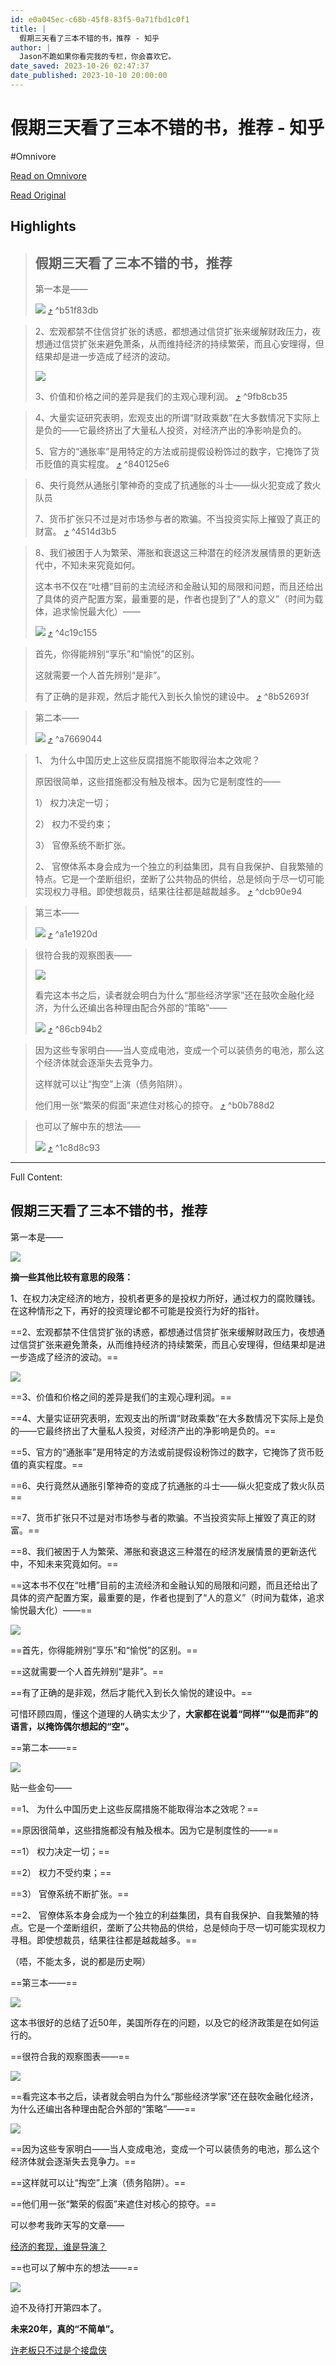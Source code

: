 ```yaml
---
id: e0a045ec-c68b-45f8-83f5-0a71fbd1c0f1
title: |
  假期三天看了三本不错的书，推荐 - 知乎
author: |
  Jason不跪​如果你看完我的专栏，你会喜欢它。
date_saved: 2023-10-26 02:47:37
date_published: 2023-10-10 20:00:00
---
```


# 假期三天看了三本不错的书，推荐 - 知乎
#Omnivore

[Read on Omnivore](https://omnivore.app/me/https-zhuanlan-zhihu-com-p-660749014-18b6abcf9ca)

[Read Original](https://zhuanlan.zhihu.com/p/660749014)

## Highlights

> ## 假期三天看了三本不错的书，推荐
> 
> 第一本是——  
> 
> ![](https://proxy-prod.omnivore-image-cache.app/819x227,ssjGSzEMqoizH9O7cDNQyvBWLMuLwvKeoyHABT9OnoVY/https://pic2.zhimg.com/v2-86ec2a54787bc18bb7f7757ed142916d_b.jpg) [⤴️](https://omnivore.app/me/https-zhuanlan-zhihu-com-p-660749014-18b6abcf9ca#b51f83db-23aa-470b-a319-f17a11f7e77a)  ^b51f83db

> 2、宏观都禁不住信贷扩张的诱惑，都想通过信贷扩张来缓解财政压力，夜想通过信贷扩张来避免萧条，从而维持经济的持续繁荣，而且心安理得，但结果却是进一步造成了经济的波动。
> 
> ![](https://proxy-prod.omnivore-image-cache.app/536x344,sDxJffw6r9TRfS-tBYNAgpQvjQzXVpveuNH1Ok0bsrXQ/https://pic4.zhimg.com/v2-70ea7a8d331d8da99c5b2fd37c89994f_b.jpg)
> 
> 3、价值和价格之间的差异是我们的主观心理利润。 [⤴️](https://omnivore.app/me/https-zhuanlan-zhihu-com-p-660749014-18b6abcf9ca#9fb8cb35-dd43-4966-bbb8-4bd1795d754c)  ^9fb8cb35

> 4、大量实证研究表明，宏观支出的所谓“财政乘数”在大多数情况下实际上是负的——它最终挤出了大量私人投资，对经济产出的净影响是负的。
> 
> 5、官方的“通胀率”是用特定的方法或前提假设粉饰过的数字，它掩饰了货币贬值的真实程度。 [⤴️](https://omnivore.app/me/https-zhuanlan-zhihu-com-p-660749014-18b6abcf9ca#840125e6-b856-4b6e-bdf2-dca30669ea26)  ^840125e6

> 6、央行竟然从通胀引擎神奇的变成了抗通胀的斗士——纵火犯变成了救火队员
> 
> 7、货币扩张只不过是对市场参与者的欺骗。不当投资实际上摧毁了真正的财富。 [⤴️](https://omnivore.app/me/https-zhuanlan-zhihu-com-p-660749014-18b6abcf9ca#4514d3b5-2a86-4d50-ae29-6f56ee6b5bca)  ^4514d3b5

> 8、我们被困于人为繁荣、滞胀和衰退这三种潜在的经济发展情景的更新迭代中，不知未来究竟如何。
> 
> 这本书不仅在“吐槽”目前的主流经济和金融认知的局限和问题，而且还给出了具体的资产配置方案，最重要的是，作者也提到了“人的意义”（时间为载体，追求愉悦最大化）——
> 
> ![](https://proxy-prod.omnivore-image-cache.app/753x988,s_GnKfM5yL2OijlS2ZMOwM_gyZqEfic6bgP7ZopeEohE/https://pic2.zhimg.com/v2-c25f788d38f4671ccd96a0e54c51781d_b.jpg) [⤴️](https://omnivore.app/me/https-zhuanlan-zhihu-com-p-660749014-18b6abcf9ca#4c19c155-a29e-4bf4-a74a-6dd00c0a496c)  ^4c19c155

> 首先，你得能辨别“享乐”和“愉悦”的区别。
> 
> 这就需要一个人首先辨别“是非”。
> 
> 有了正确的是非观，然后才能代入到长久愉悦的建设中。 [⤴️](https://omnivore.app/me/https-zhuanlan-zhihu-com-p-660749014-18b6abcf9ca#8b52693f-fe51-4987-ae19-a1d4bd66ab35)  ^8b52693f

> 第二本——
> 
> ![](https://proxy-prod.omnivore-image-cache.app/930x0,sREl6xnpeSmuFBdcpKPltJyccPWqsGkvrNpkmLSi45SQ/https://pic3.zhimg.com/v2-d09f0beaeaf67940c81ea2717dd5bf9e_b.jpg) [⤴️](https://omnivore.app/me/https-zhuanlan-zhihu-com-p-660749014-18b6abcf9ca#a7669044-47ea-47fe-91ab-ec821fee76fd)  ^a7669044

> 1、 为什么中国历史上这些反腐措施不能取得治本之效呢？
> 
> 原因很简单，这些措施都没有触及根本。因为它是制度性的——
> 
> 1） 权力决定一切；
> 
> 2） 权力不受约束；
> 
> 3） 官僚系统不断扩张。
> 
> 2、 官僚体系本身会成为一个独立的利益集团，具有自我保护、自我繁殖的特点。它是一个垄断组织，垄断了公共物品的供给，总是倾向于尽一切可能实现权力寻租。即使想裁员，结果往往都是越裁越多。 [⤴️](https://omnivore.app/me/https-zhuanlan-zhihu-com-p-660749014-18b6abcf9ca#dcb90e94-7a82-454e-8729-54fb322e77e2)  ^dcb90e94

> 第三本——
> 
> ![](https://proxy-prod.omnivore-image-cache.app/695x646,sspyu-6tNK4VwZx7wMDLw6RESyDpMKQyvzSZHEAMA0Mg/https://pic1.zhimg.com/v2-40a04d66a1c90f213f6dd058b313249c_b.jpg) [⤴️](https://omnivore.app/me/https-zhuanlan-zhihu-com-p-660749014-18b6abcf9ca#a1e1920d-f30a-4448-852f-30c41f1c89f9)  ^a1e1920d

> 很符合我的观察图表——
> 
> ![](https://proxy-prod.omnivore-image-cache.app/700x404,spe855SnjXkJL4zyFcrt0wW3YqIiy8tNNhjriUDoZ3Ew/https://pic4.zhimg.com/v2-b57d41cf55fe2d2bacfb6b1d3312278b_b.jpg)
> 
> 看完这本书之后，读者就会明白为什么“那些经济学家”还在鼓吹金融化经济，为什么还编出各种理由配合外部的“策略”——
> 
> ![](https://proxy-prod.omnivore-image-cache.app/742x543,sbXANv2VRUwdmtIk3brkAXvODsRBLYrcEjlyfWnA_9lk/https://pic1.zhimg.com/v2-0afe36b920ab3e8aea1203a34c9f851c_b.jpg) [⤴️](https://omnivore.app/me/https-zhuanlan-zhihu-com-p-660749014-18b6abcf9ca#86cb94b2-af96-4464-aee8-c5a89b67645f)  ^86cb94b2

> 因为这些专家明白——当人变成电池，变成一个可以装债务的电池，那么这个经济体就会逐渐失去竞争力。
> 
> 这样就可以让“掏空”上演（债务陷阱）。  
> 
> 他们用一张“繁荣的假面”来遮住对核心的掠夺。 [⤴️](https://omnivore.app/me/https-zhuanlan-zhihu-com-p-660749014-18b6abcf9ca#b0b788d2-9e52-43e6-a5e0-51ff8eead444)  ^b0b788d2

> 也可以了解中东的想法——  
> 
> ![](https://proxy-prod.omnivore-image-cache.app/800x886,sP3WkL0IPyQprT1N13gLhvk9kEbzOjdXKeoq522EakB4/https://pic4.zhimg.com/v2-af3ead7468dc5f9eae28fefdf92edf9f_b.jpg) [⤴️](https://omnivore.app/me/https-zhuanlan-zhihu-com-p-660749014-18b6abcf9ca#1c8d8c93-e0b4-49a6-a543-0aa1822459f8)  ^1c8d8c93


--- 

Full Content: 

## 假期三天看了三本不错的书，推荐

第一本是——  

![](https://proxy-prod.omnivore-image-cache.app/819x227,ssjGSzEMqoizH9O7cDNQyvBWLMuLwvKeoyHABT9OnoVY/https://pic2.zhimg.com/v2-86ec2a54787bc18bb7f7757ed142916d_b.jpg)

**摘一些其他比较有意思的段落：**

1、在权力决定经济的地方，投机者更多的是投权力所好，通过权力的腐败赚钱。在这种情形之下，再好的投资理论都不可能是投资行为好的指针。

==2、宏观都禁不住信贷扩张的诱惑，都想通过信贷扩张来缓解财政压力，夜想通过信贷扩张来避免萧条，从而维持经济的持续繁荣，而且心安理得，但结果却是进一步造成了经济的波动。==

![](https://proxy-prod.omnivore-image-cache.app/536x344,sDxJffw6r9TRfS-tBYNAgpQvjQzXVpveuNH1Ok0bsrXQ/https://pic4.zhimg.com/v2-70ea7a8d331d8da99c5b2fd37c89994f_b.jpg)

==3、价值和价格之间的差异是我们的主观心理利润。==

==4、大量实证研究表明，宏观支出的所谓“财政乘数”在大多数情况下实际上是负的——它最终挤出了大量私人投资，对经济产出的净影响是负的。==

==5、官方的“通胀率”是用特定的方法或前提假设粉饰过的数字，它掩饰了货币贬值的真实程度。==

==6、央行竟然从通胀引擎神奇的变成了抗通胀的斗士——纵火犯变成了救火队员==

==7、货币扩张只不过是对市场参与者的欺骗。不当投资实际上摧毁了真正的财富。==

==8、我们被困于人为繁荣、滞胀和衰退这三种潜在的经济发展情景的更新迭代中，不知未来究竟如何。==

==这本书不仅在“吐槽”目前的主流经济和金融认知的局限和问题，而且还给出了具体的资产配置方案，最重要的是，作者也提到了“人的意义”（时间为载体，追求愉悦最大化）——==

![](https://proxy-prod.omnivore-image-cache.app/753x988,s_GnKfM5yL2OijlS2ZMOwM_gyZqEfic6bgP7ZopeEohE/https://pic2.zhimg.com/v2-c25f788d38f4671ccd96a0e54c51781d_b.jpg)

==首先，你得能辨别“享乐”和“愉悦”的区别。==

==这就需要一个人首先辨别“是非”。==

==有了正确的是非观，然后才能代入到长久愉悦的建设中。==

可惜环顾四周，懂这个道理的人确实太少了，**大家都在说着“同样”“似是而非”的语言，以掩饰偶尔想起的“空”。**

==第二本——==

![](https://proxy-prod.omnivore-image-cache.app/930x0,sREl6xnpeSmuFBdcpKPltJyccPWqsGkvrNpkmLSi45SQ/https://pic3.zhimg.com/v2-d09f0beaeaf67940c81ea2717dd5bf9e_b.jpg)

贴一些金句——

==1、 为什么中国历史上这些反腐措施不能取得治本之效呢？==

==原因很简单，这些措施都没有触及根本。因为它是制度性的——==

==1） 权力决定一切；==

==2） 权力不受约束；==

==3） 官僚系统不断扩张。==

==2、 官僚体系本身会成为一个独立的利益集团，具有自我保护、自我繁殖的特点。它是一个垄断组织，垄断了公共物品的供给，总是倾向于尽一切可能实现权力寻租。即使想裁员，结果往往都是越裁越多。==

（唔，不能太多，说的都是历史啊）

==第三本——==

![](https://proxy-prod.omnivore-image-cache.app/695x646,sspyu-6tNK4VwZx7wMDLw6RESyDpMKQyvzSZHEAMA0Mg/https://pic1.zhimg.com/v2-40a04d66a1c90f213f6dd058b313249c_b.jpg)

这本书很好的总结了近50年，美国所存在的问题，以及它的经济政策是在如何运行的。

==很符合我的观察图表——==

![](https://proxy-prod.omnivore-image-cache.app/700x404,spe855SnjXkJL4zyFcrt0wW3YqIiy8tNNhjriUDoZ3Ew/https://pic4.zhimg.com/v2-b57d41cf55fe2d2bacfb6b1d3312278b_b.jpg)

==看完这本书之后，读者就会明白为什么“那些经济学家”还在鼓吹金融化经济，为什么还编出各种理由配合外部的“策略”——==

![](https://proxy-prod.omnivore-image-cache.app/742x543,sbXANv2VRUwdmtIk3brkAXvODsRBLYrcEjlyfWnA_9lk/https://pic1.zhimg.com/v2-0afe36b920ab3e8aea1203a34c9f851c_b.jpg)

==因为这些专家明白——当人变成电池，变成一个可以装债务的电池，那么这个经济体就会逐渐失去竞争力。==

==这样就可以让“掏空”上演（债务陷阱）。==  

==他们用一张“繁荣的假面”来遮住对核心的掠夺。==

可以参考我昨天写的文章——

[经济的套现，谁是导演？](https://link.zhihu.com/?target=http%3A//mp.weixin.qq.com/s%3F%5F%5Fbiz%3DMzkwOTU2NzM0NQ%3D%3D%26mid%3D2247484035%26idx%3D1%26sn%3Dbef2dee7bea10444108fa88985d2f947%26chksm%3Dc139f69df64e7f8b4065d32e7f0c19af73034abb7a8913329b4684dbe9bd827cf8b520b00e0c%26scene%3D21%23wechat%5Fredirect)

==也可以了解中东的想法——==  

![](https://proxy-prod.omnivore-image-cache.app/800x886,sP3WkL0IPyQprT1N13gLhvk9kEbzOjdXKeoq522EakB4/https://pic4.zhimg.com/v2-af3ead7468dc5f9eae28fefdf92edf9f_b.jpg)

迫不及待打开第四本了。

**未来20年，真的“不简单”。**

[许老板只不过是个接盘侠](https://link.zhihu.com/?target=http%3A//mp.weixin.qq.com/s%3F%5F%5Fbiz%3DMzkwOTU2NzM0NQ%3D%3D%26mid%3D2247484018%26idx%3D1%26sn%3D7d888ec7f8514804763f13e8e388b4c8%26chksm%3Dc139f66cf64e7f7a5c8431a1711a4ee61b580e7172576e621240a4ca8ac03d3f1d0c7c95fd19%26scene%3D21%23wechat%5Fredirect)
